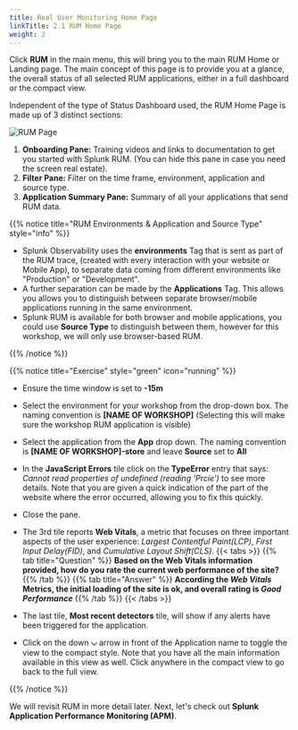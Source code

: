 ```yaml
---
title: Real User Monitoring Home Page
linkTitle: 2.1 RUM Home Page
weight: 2
---
```


Click **RUM** in the main menu, this will bring you to the main RUM Home or Landing page. The main concept of this page is to provide you at a glance, the overall status of all selected RUM applications, either in a full dashboard or the compact view.

Independent of the type of Status Dashboard used, the RUM Home Page is made up of 3 distinct sections:

![RUM Page](../images/rum-main.png)

1. **Onboarding Pane:** Training videos and links to documentation to get you started with Splunk RUM. (You can hide this pane in case you need the screen real estate).
2. **Filter Pane:** Filter on the time frame, environment, application and source type.
3. **Application Summary Pane:** Summary of all your applications that send RUM data.

{{% notice title="RUM Environments & Application and Source Type" style="info" %}}

* Splunk Observability uses the **environments** Tag that is sent as part of the RUM trace, (created with every interaction with your website or Mobile App), to separate data coming from different environments like "Production" or "Development".
* A further separation can be made by the  **Applications** Tag. This allows you allows you to distinguish between separate browser/mobile applications running in the same environment.
* Splunk RUM is available for both browser and mobile applications, you could use **Source Type** to distinguish between them, however for this workshop, we will only use browser-based RUM.

{{% /notice %}}

{{% notice title="Exercise" style="green" icon="running" %}}

* Ensure the time window is set to **-15m**
* Select the environment for your workshop from the drop-down box. The naming convention is **[NAME OF WORKSHOP]** (Selecting this will make sure the workshop RUM application is visible)
* Select the application from the **App** drop down. The naming convention is **[NAME OF WORKSHOP]-store** and leave **Source** set to **All**
* In the **JavaScript Errors** tile click on the **TypeError** entry that says: *Cannot read properties of undefined (reading 'Prcie')* to see more details. Note that you are given a quick indication of the part of the website where the error occurred, allowing you to fix this quickly.
* Close the pane.
* The 3rd tile reports **Web Vitals**, a metric that focuses on three important aspects of the user experience: *Largest Contentful Paint(LCP)*, *First Input Delay(FID)*, and *Cumulative Layout Shift(CLS)*.
{{< tabs >}}
{{% tab title="Question" %}}
**Based on the **Web Vitals** information provided, how do you rate the current web performance of the site?**
{{% /tab %}}
{{% tab title="Answer" %}}
**According the *Web Vitals* Metrics, the initial loading of the site is ok, and overall rating is *Good Performance***
{{% /tab %}}
{{< /tabs >}}

* The last tile, **Most recent detectors** tile, will show if any alerts have been triggered for the application.
* Click on the down **⌵** arrow in front of the Application name to toggle the view to the compact style. Note that you have all the main information available in this view as well. Click anywhere in the compact view to go back to the full view.

{{% /notice %}}

We will revisit RUM in more detail later. Next, let's check out **Splunk Application Performance Monitoring (APM)**.
